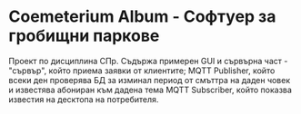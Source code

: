 # Coemeterium Album - Софтуер за гробищни паркове
Проект по дисциплина СПр. Съдържа примерен GUI и сървърна част - "сървър", който приема заявки от клиентите; MQTT Publisher, който всеки ден проверява БД за изминал период от смъттра на даден човек и известява абониран към дадена тема MQTT Subscriber, който показва известия на десктопа на потребителя.

